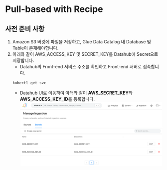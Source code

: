 # Pull-based with Recipe
## 사전 준비 사항
1. Amazon S3 버킷에 파일을 저장하고, Glue Data Catalog 내 Database 및 Table이 존재해야합니다.
2. 아래와 같이 AWS_ACCESS_KEY 및 SECRET_KEY를 Datahub에 Secret으로 저장합니다.
    - Datahub의 Front-end 서비스 주소를 확인하고 Front-end 서버로 접속합니다.
    <pre><code>kubectl get svc</code></pre>  
    - Datahub UI로 이동하여 아래와 같이 **AWS_SECRET_KEY**와 **AWS_ACCESS_KEY_ID**를 등록합니다.
    <img src="/1.pic/Pic3.png"></img>